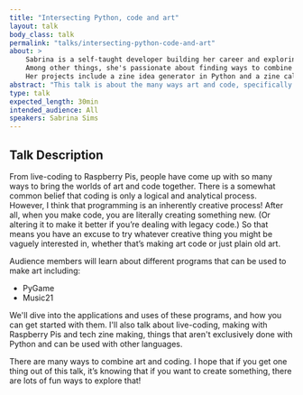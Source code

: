 ```yaml
---
title: "Intersecting Python, code and art"
layout: talk
body_class: talk
permalink: "talks/intersecting-python-code-and-art"
about: >
    Sabrina is a self-taught developer building her career and exploring the wonderful world of tech.
    Among other things, she's passionate about finding ways to combine art and code.
    Her projects include a zine idea generator in Python and a zine called "How To Survive Your First Conference (And Have Fun)".
abstract: "This talk is about the many ways art and code, specifically Python code, can come together. People can learn from this talk how they can experiment with being artistically creative while they do code-y things."
type: talk
expected_length: 30min
intended_audience: All
speakers: Sabrina Sims
---
```


## Talk Description
From live-coding to Raspberry Pis, people have come up with so many ways to bring the worlds of art and code together.
There is a somewhat common belief that coding is only a logical and analytical process.
However, I think that programming is an inherently creative process!
After all, when you make code, you are literally creating something new.
(Or altering it to make it better if you’re dealing with legacy code.)
So that means you have an excuse to try whatever creative thing you might be vaguely interested in, whether that’s making art code or just plain old art.

Audience members will learn about different programs that can be used to make art including:

* PyGame
* Music21

We'll dive into the applications and uses of these programs, and how you can get started with them.
I'll also talk about live-coding, making with Raspberry Pis and tech zine making, things that aren't exclusively done with Python and can be used with other languages. 

There are many ways to combine art and coding.
I hope that if you get one thing out of this talk, it’s knowing that if you want to create something, there are lots of fun ways to explore that!

